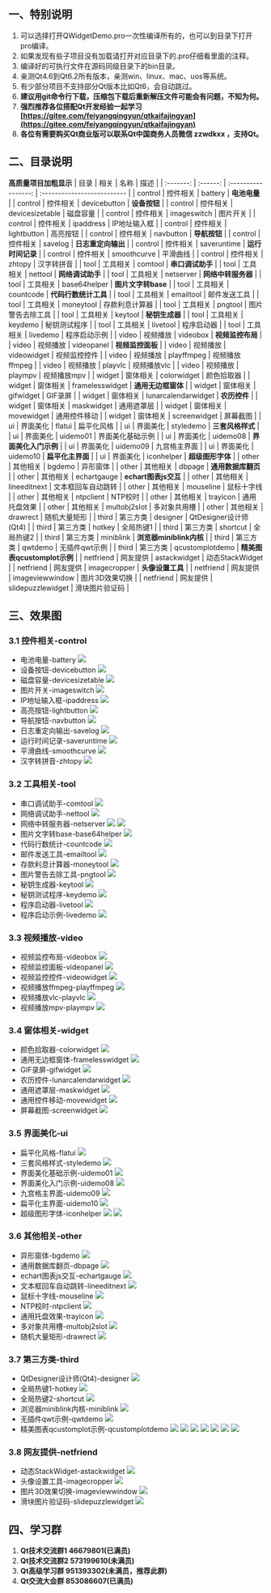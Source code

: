 ﻿
## 一、特别说明
1. 可以选择打开QWidgetDemo.pro一次性编译所有的，也可以到目录下打开pro编译。
2. 如果发现有些子项目没有加载请打开对应目录下的.pro仔细看里面的注释。
3. 编译好的可执行文件在源码同级目录下的bin目录。
4. 亲测Qt4.6到Qt6.2所有版本，亲测win、linux、mac、uos等系统。
5. 有少部分项目不支持部分Qt版本比如Qt6，会自动跳过。
6. **建议用git命令行下载，压缩包下载后重新解压文件可能会有问题，不知为何。**
8. **强烈推荐各位搭配Qt开发经验一起学习 [https://gitee.com/feiyangqingyun/qtkaifajingyan](https://gitee.com/feiyangqingyun/qtkaifajingyan)**
9. **各位有需要购买Qt商业版可以联系Qt中国商务人员微信 zzwdkxx ，支持Qt。**

## 二、目录说明
**高质量项目加粗显示**
| 目录      | 相关     | 名称                | 描述                        |
| :-------: | :------: | :-----------------: | :-------------------------- |
| control   | 控件相关 | battery             | **电池电量**                |
| control   | 控件相关 | devicebutton        | **设备按钮**                |
| control   | 控件相关 | devicesizetable     | 磁盘容量                    |
| control   | 控件相关 | imageswitch         | 图片开关                    |
| control   | 控件相关 | ipaddress           | IP地址输入框                |
| control   | 控件相关 | lightbutton         | 高亮按钮                    |
| control   | 控件相关 | navbutton           | **导航按钮**                |
| control   | 控件相关 | savelog             | **日志重定向输出**          |
| control   | 控件相关 | saveruntime         | **运行时间记录**            |
| control   | 控件相关 | smoothcurve         | 平滑曲线                    |
| control   | 控件相关 | zhtopy              | 汉字转拼音                  |
| tool      | 工具相关 | comtool             | **串口调试助手**            |
| tool      | 工具相关 | nettool             | **网络调试助手**            |
| tool      | 工具相关 | netserver           | **网络中转服务器**          |
| tool      | 工具相关 | base64helper        | **图片文字转base**          |
| tool      | 工具相关 | countcode           | **代码行数统计工具**        |
| tool      | 工具相关 | emailtool           | 邮件发送工具                |
| tool      | 工具相关 | moneytool           | 存款利息计算器              |
| tool      | 工具相关 | pngtool             | 图片警告去除工具            |
| tool      | 工具相关 | keytool             | **秘钥生成器**              |
| tool      | 工具相关 | keydemo             | 秘钥测试程序                |
| tool      | 工具相关 | livetool            | 程序启动器                  |
| tool      | 工具相关 | livedemo            | 程序启动示例                |
| video     | 视频播放 | videobox            | **视频监控布局**            |
| video     | 视频播放 | videopanel          | **视频监控面板**            |
| video     | 视频播放 | videowidget         | 视频监控控件                |
| video     | 视频播放 | playffmpeg          | 视频播放ffmpeg              |
| video     | 视频播放 | playvlc             | 视频播放vlc                 |
| video     | 视频播放 | plaympv             | 视频播放mpv                 |
| widget    | 窗体相关 | colorwidget         | 颜色拾取器                  |
| widget    | 窗体相关 | framelesswidget     | **通用无边框窗体**          |
| widget    | 窗体相关 | gifwidget           | GIF录屏                     |
| widget    | 窗体相关 | lunarcalendarwidget | **农历控件**                |
| widget    | 窗体相关 | maskwidget          | 通用遮罩层                  |
| widget    | 窗体相关 | movewidget          | 通用控件移动                |
| widget    | 窗体相关 | screenwidget        | 屏幕截图                    |
| ui        | 界面美化 | flatui              | 扁平化风格                  |
| ui        | 界面美化 | styledemo           | **三套风格样式**            |
| ui        | 界面美化 | uidemo01            | 界面美化基础示例            |
| ui        | 界面美化 | uidemo08            | **界面美化入门示例**        |
| ui        | 界面美化 | uidemo09            | 九宫格主界面                |
| ui        | 界面美化 | uidemo10            | **扁平化主界面**            |
| ui        | 界面美化 | iconhelper          | **超级图形字体**            |
| other     | 其他相关 | bgdemo              | 异形窗体                    |
| other     | 其他相关 | dbpage              | **通用数据库翻页**          |
| other     | 其他相关 | echartgauge         | **echart图表js交互**        |
| other     | 其他相关 | lineeditnext        | 文本框回车自动跳转          |
| other     | 其他相关 | mouseline           | 鼠标十字线                  |
| other     | 其他相关 | ntpclient           | NTP校时                     |
| other     | 其他相关 | trayicon            | 通用托盘效果                |
| other     | 其他相关 | multobj2slot        | 多对象共用槽                |
| other     | 其他相关 | drawrect            | 随机大量矩形                |
| third     | 第三方类 | designer            | QtDesigner设计师(Qt4)       |
| third     | 第三方类 | hotkey              | 全局热键1                   |
| third     | 第三方类 | shortcut            | 全局热键2                   |
| third     | 第三方类 | miniblink           | **浏览器miniblink内核**     |
| third     | 第三方类 | qwtdemo             | 无插件qwt示例               |
| third     | 第三方类 | qcustomplotdemo     | **精美图表qcustomplot示例** |
| netfriend | 网友提供 | astackwidget        | 动态StackWidget             |
| netfriend | 网友提供 | imagecropper        | **头像设置工具**            |
| netfriend | 网友提供 | imageviewwindow     | 图片3D效果切换              |
| netfriend | 网友提供 | slidepuzzlewidget   | 滑块图片验证码              |

## 三、效果图
### 3.1 控件相关-control
- 电池电量-battery
![](control/0snap/battery.jpg)
- 设备按钮-devicebutton
![](control/0snap/devicebutton.jpg)
- 磁盘容量-devicesizetable
![](control/0snap/devicesizetable.jpg)
- 图片开关-imageswitch
![](control/0snap/imageswitch.jpg)
- IP地址输入框-ipaddress
![](control/0snap/ipaddress.jpg)
- 高亮按钮-lightbutton
![](control/0snap/lightbutton.jpg)
- 导航按钮-navbutton
![](control/0snap/navbutton.jpg)
- 日志重定向输出-savelog
![](control/0snap/savelog.jpg)
- 运行时间记录-saveruntime
![](control/0snap/saveruntime.jpg)
- 平滑曲线-smoothcurve
![](control/0snap/smoothcurve.jpg)
- 汉字转拼音-zhtopy
![](control/0snap/zhtopy.jpg)

### 3.2 工具相关-tool
- 串口调试助手-comtool
![](tool/0snap/comtool.jpg)
- 网络调试助手-nettool
![](tool/0snap/nettool.jpg)
- 网络中转服务器-netserver
![](tool/0snap/netserver.jpg)
![](tool/0snap/netserver2.jpg)
- 图片文字转base-base64helper
![](tool/0snap/base64helper.jpg)
- 代码行数统计-countcode
![](tool/0snap/countcode.jpg)
- 邮件发送工具-emailtool
![](tool/0snap/emailtool.jpg)
- 存款利息计算器-moneytool
![](tool/0snap/moneytool.jpg)
- 图片警告去除工具-pngtool
![](tool/0snap/pngtool.jpg)
- 秘钥生成器-keytool
![](tool/0snap/keytool.jpg)
- 秘钥测试程序-keydemo
![](tool/0snap/keydemo.jpg)
- 程序启动器-livetool
![](tool/0snap/livetool.jpg)
- 程序启动示例-livedemo
![](tool/0snap/livedemo.jpg)

### 3.3 视频播放-video
- 视频监控布局-videobox
![](video/0snap/videobox.jpg)
- 视频监控面板-videopanel
![](video/0snap/videopanel.jpg)
- 视频监控控件-videowidget
![](video/0snap/videowidget.jpg)
- 视频播放ffmpeg-playffmpeg
![](video/0snap/playffmpeg.jpg)
- 视频播放vlc-playvlc
![](video/0snap/playvlc.jpg)
- 视频播放mpv-plaympv
![](video/0snap/plaympv.jpg)

### 3.4 窗体相关-widget
- 颜色拾取器-colorwidget
![](widget/0snap/colorwidget.jpg)
- 通用无边框窗体-framelesswidget
![](widget/0snap/framelesswidget.jpg)
- GIF录屏-gifwidget
![](widget/0snap/gifwidget.jpg)
- 农历控件-lunarcalendarwidget
![](widget/0snap/lunarcalendarwidget.jpg)
- 通用遮罩层-maskwidget
![](widget/0snap/maskwidget.jpg)
- 通用控件移动-movewidget
![](widget/0snap/movewidget.jpg)
- 屏幕截图-screenwidget
![](widget/0snap/screenwidget.jpg)

### 3.5 界面美化-ui
- 扁平化风格-flatui
![](ui/0snap/flatui.jpg)
- 三套风格样式-styledemo
![](ui/0snap/styledemo.jpg)
- 界面美化基础示例-uidemo01
![](ui/0snap/uidemo01.jpg)
- 界面美化入门示例-uidemo08
![](ui/0snap/uidemo08.jpg)
- 九宫格主界面-uidemo09
![](ui/0snap/uidemo09.jpg)
- 扁平化主界面-uidemo10
![](ui/0snap/uidemo10.jpg)
- 超级图形字体-iconhelper
![](ui/0snap/iconhelper1.jpg)
![](ui/0snap/iconhelper2.jpg)

### 3.6 其他相关-other
- 异形窗体-bgdemo
![](other/0snap/bgdemo.jpg)
- 通用数据库翻页-dbpage
![](other/0snap/dbpage.jpg)
- echart图表js交互-echartgauge
![](other/0snap/echartgauge.jpg)
- 文本框回车自动跳转-lineeditnext
![](other/0snap/lineeditnext.jpg)
- 鼠标十字线-mouseline
![](other/0snap/mouseline.jpg)
- NTP校时-ntpclient
![](other/0snap/ntpclient.jpg)
- 通用托盘效果-trayicon
![](other/0snap/trayicon.jpg)
- 多对象共用槽-multobj2slot
![](other/0snap/multobj2slot.jpg)
- 随机大量矩形-drawrect
![](other/0snap/drawrect.jpg)

### 3.7 第三方类-third
- QtDesigner设计师(Qt4)-designer
![](third/0snap/designer.jpg)
- 全局热键1-hotkey
![](third/0snap/hotkey.jpg)
- 全局热键2-shortcut
![](third/0snap/shortcut.jpg)
- 浏览器miniblink内核-miniblink
![](third/0snap/miniblink.jpg)
- 无插件qwt示例-qwtdemo
![](third/0snap/qwtdemo.jpg)
- 精美图表qcustomplot示例-qcustomplotdemo
![](third/0snap/qcustomplotdemo1.jpg)
![](third/0snap/qcustomplotdemo2.jpg)
![](third/0snap/qcustomplotdemo3.jpg)
![](third/0snap/qcustomplotdemo4.jpg)
![](third/0snap/qcustomplotdemo5.jpg)
![](third/0snap/qcustomplotdemo6.jpg)
![](third/0snap/qcustomplotdemo7.jpg)

### 3.8 网友提供-netfriend
- 动态StackWidget-astackwidget
![](netfriend/0snap/astackwidget.jpg)
- 头像设置工具-imagecropper
![](netfriend/0snap/imagecropper.jpg)
- 图片3D效果切换-imageviewwindow
![](netfriend/0snap/imageviewwindow.jpg)
- 滑块图片验证码-slidepuzzlewidget
![](netfriend/0snap/sliderpuzzlewidget.jpg)

## 四、学习群
1. **Qt技术交流群1 46679801(已满员)**
2. **Qt技术交流群2 573199610(未满员)**
3. **Qt高级学习群 951393302(未满员，推荐此群)**
4. **Qt交流大会群 853086607(已满员)**